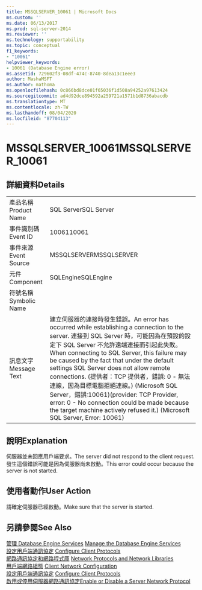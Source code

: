 ```yaml
---
title: MSSQLSERVER_10061 | Microsoft Docs
ms.custom: ''
ms.date: 06/13/2017
ms.prod: sql-server-2014
ms.reviewer: ''
ms.technology: supportability
ms.topic: conceptual
f1_keywords:
- "10061"
helpviewer_keywords:
- 10061 (Database Engine error)
ms.assetid: 729602f3-08df-474c-8740-8dea13c1eee3
author: MashaMSFT
ms.author: mathoma
ms.openlocfilehash: 0c866bd8dce01f65036f1d508a94252a97613424
ms.sourcegitcommit: ad4d92dce894592a259721a1571b1d8736abacdb
ms.translationtype: MT
ms.contentlocale: zh-TW
ms.lasthandoff: 08/04/2020
ms.locfileid: "87704113"
---
```

# <a name="mssqlserver_10061"></a><span data-ttu-id="18517-102">MSSQLSERVER_10061</span><span class="sxs-lookup"><span data-stu-id="18517-102">MSSQLSERVER_10061</span></span>
    
## <a name="details"></a><span data-ttu-id="18517-103">詳細資料</span><span class="sxs-lookup"><span data-stu-id="18517-103">Details</span></span>  
  
|||  
|-|-|  
|<span data-ttu-id="18517-104">產品名稱</span><span class="sxs-lookup"><span data-stu-id="18517-104">Product Name</span></span>|<span data-ttu-id="18517-105">SQL Server</span><span class="sxs-lookup"><span data-stu-id="18517-105">SQL Server</span></span>|  
|<span data-ttu-id="18517-106">事件識別碼</span><span class="sxs-lookup"><span data-stu-id="18517-106">Event ID</span></span>|<span data-ttu-id="18517-107">10061</span><span class="sxs-lookup"><span data-stu-id="18517-107">10061</span></span>|  
|<span data-ttu-id="18517-108">事件來源</span><span class="sxs-lookup"><span data-stu-id="18517-108">Event Source</span></span>|<span data-ttu-id="18517-109">MSSQLSERVER</span><span class="sxs-lookup"><span data-stu-id="18517-109">MSSQLSERVER</span></span>|  
|<span data-ttu-id="18517-110">元件</span><span class="sxs-lookup"><span data-stu-id="18517-110">Component</span></span>|<span data-ttu-id="18517-111">SQLEngine</span><span class="sxs-lookup"><span data-stu-id="18517-111">SQLEngine</span></span>|  
|<span data-ttu-id="18517-112">符號名稱</span><span class="sxs-lookup"><span data-stu-id="18517-112">Symbolic Name</span></span>||  
|<span data-ttu-id="18517-113">訊息文字</span><span class="sxs-lookup"><span data-stu-id="18517-113">Message Text</span></span>|<span data-ttu-id="18517-114">建立伺服器的連接時發生錯誤。</span><span class="sxs-lookup"><span data-stu-id="18517-114">An error has occurred while establishing a connection to the server.</span></span>  <span data-ttu-id="18517-115">連接到 SQL Server 時，可能因為在預設的設定下 SQL Server 不允許遠端連接而引起此失敗。</span><span class="sxs-lookup"><span data-stu-id="18517-115">When connecting to SQL Server, this failure may be caused by the fact that under the default settings SQL Server does not allow remote connections.</span></span> <span data-ttu-id="18517-116">(提供者：TCP 提供者，錯誤: 0 - 無法連線，因為目標電腦拒絕連線。) (Microsoft SQL Server，錯誤:10061)</span><span class="sxs-lookup"><span data-stu-id="18517-116">(provider: TCP Provider, error: 0 - No connection could be made because the target machine actively refused it.) (Microsoft SQL Server, Error: 10061)</span></span>|  
  
## <a name="explanation"></a><span data-ttu-id="18517-117">說明</span><span class="sxs-lookup"><span data-stu-id="18517-117">Explanation</span></span>  
 <span data-ttu-id="18517-118">伺服器並未回應用戶端要求。</span><span class="sxs-lookup"><span data-stu-id="18517-118">The server did not respond to the client request.</span></span> <span data-ttu-id="18517-119">發生這個錯誤可能是因為伺服器尚未啟動。</span><span class="sxs-lookup"><span data-stu-id="18517-119">This error could occur because the server is not started.</span></span>  
  
## <a name="user-action"></a><span data-ttu-id="18517-120">使用者動作</span><span class="sxs-lookup"><span data-stu-id="18517-120">User Action</span></span>  
 <span data-ttu-id="18517-121">請確定伺服器已經啟動。</span><span class="sxs-lookup"><span data-stu-id="18517-121">Make sure that the server is started.</span></span>  
  
## <a name="see-also"></a><span data-ttu-id="18517-122">另請參閱</span><span class="sxs-lookup"><span data-stu-id="18517-122">See Also</span></span>  
 <span data-ttu-id="18517-123">[管理 Database Engine Services](../../database-engine/configure-windows/manage-the-database-engine-services.md) </span><span class="sxs-lookup"><span data-stu-id="18517-123">[Manage the Database Engine Services](../../database-engine/configure-windows/manage-the-database-engine-services.md) </span></span>  
 <span data-ttu-id="18517-124">[設定用戶端通訊協定](../../database-engine/configure-windows/configure-client-protocols.md) </span><span class="sxs-lookup"><span data-stu-id="18517-124">[Configure Client Protocols](../../database-engine/configure-windows/configure-client-protocols.md) </span></span>  
 <span data-ttu-id="18517-125">[網路通訊協定和網路程式庫](../../sql-server/install/network-protocols-and-network-libraries.md) </span><span class="sxs-lookup"><span data-stu-id="18517-125">[Network Protocols and Network Libraries](../../sql-server/install/network-protocols-and-network-libraries.md) </span></span>  
 <span data-ttu-id="18517-126">[用戶端網路組態](../../database-engine/configure-windows/client-network-configuration.md) </span><span class="sxs-lookup"><span data-stu-id="18517-126">[Client Network Configuration](../../database-engine/configure-windows/client-network-configuration.md) </span></span>  
 <span data-ttu-id="18517-127">[設定用戶端通訊協定](../../database-engine/configure-windows/configure-client-protocols.md) </span><span class="sxs-lookup"><span data-stu-id="18517-127">[Configure Client Protocols](../../database-engine/configure-windows/configure-client-protocols.md) </span></span>  
 [<span data-ttu-id="18517-128">啟用或停用伺服器網路通訊協定</span><span class="sxs-lookup"><span data-stu-id="18517-128">Enable or Disable a Server Network Protocol</span></span>](../../database-engine/configure-windows/enable-or-disable-a-server-network-protocol.md)  
  
  
